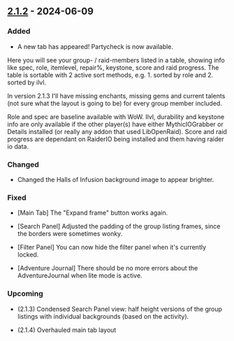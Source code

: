 ## [2.1.2](https://github.com/NintendoLink07/MythicIOGrabber/releases/tag/2.1.2) - 2024-06-09

### Added

- A new tab has appeared!
Partycheck is now available.

Here you will see your group- / raid-members listed in a table, showing info like spec, role, itemlevel, repair%, keystone, score and raid progress.
The table is sortable with 2 active sort methods, e.g. 1. sorted by role and 2. sorted by ilvl.

In version 2.1.3 I'll have missing enchants, missing gems and current talents (not sure what the layout is going to be) for every group member included.

Role and spec are baseline available with WoW.
Ilvl, durability and keystone info are only available if the other player(s) have either MythicIOGrabber or Details installed (or really any addon that used LibOpenRaid).
Score and raid progress are dependant on RaiderIO being installed and them having raider io data.

### Changed

- Changed the Halls of Infusion background image to appear brighter.

### Fixed

- [Main Tab] The "Expand frame" button works again.

- [Search Panel] Adjusted the padding of the group listing frames, since the borders were sometimes wonky.

- [Filter Panel] You can now hide the filter panel when it's currently locked.

- [Adventure Journal] There should be no more errors about the AdventureJournal when lite mode is active.

### Upcoming

- (2.1.3) Condensed Search Panel view: half height versions of the group listings with individual backgrounds (based on the activity).

- (2.1.4) Overhauled main tab layout